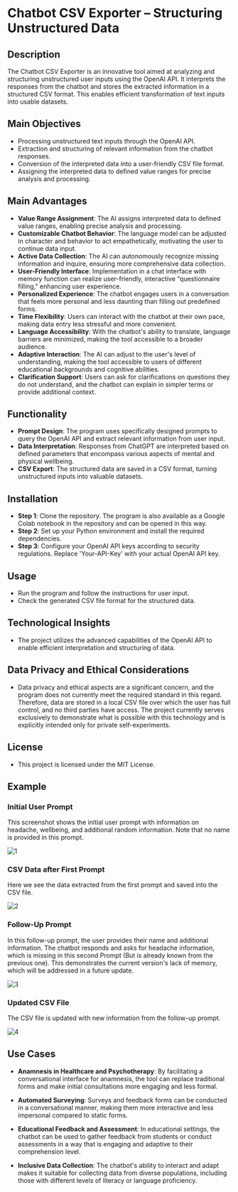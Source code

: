# Chatbot CSV Exporter – Structuring Unstructured Data

## Description
The Chatbot CSV Exporter is an innovative tool aimed at analyzing and structuring unstructured user inputs using the OpenAI API. It interprets the responses from the chatbot and stores the extracted information in a structured CSV format. This enables efficient transformation of text inputs into usable datasets.

## Main Objectives
- Processing unstructured text inputs through the OpenAI API.
- Extraction and structuring of relevant information from the chatbot responses.
- Conversion of the interpreted data into a user-friendly CSV file format.
- Assigning the interpreted data to defined value ranges for precise analysis and processing.

## Main Advantages
- **Value Range Assignment**: The AI assigns interpreted data to defined value ranges, enabling precise analysis and processing.
- **Customizable Chatbot Behavior**: The language model can be adjusted in character and behavior to act empathetically, motivating the user to continue data input.
- **Active Data Collection**: The AI can autonomously recognize missing information and inquire, ensuring more comprehensive data collection.
- **User-Friendly Interface**: Implementation in a chat interface with memory function can realize user-friendly, interactive "questionnaire filling," enhancing user experience.
- **Personalized Experience**: The chatbot engages users in a conversation that feels more personal and less daunting than filling out predefined forms.
- **Time Flexibility**: Users can interact with the chatbot at their own pace, making data entry less stressful and more convenient.
- **Language Accessibility**: With the chatbot's ability to translate, language barriers are minimized, making the tool accessible to a broader audience.
- **Adaptive Interaction**: The AI can adjust to the user's level of understanding, making the tool accessible to users of different educational backgrounds and cognitive abilities.
- **Clarification Support**: Users can ask for clarifications on questions they do not understand, and the chatbot can explain in simpler terms or provide additional context.

## Functionality
- **Prompt Design**: The program uses specifically designed prompts to query the OpenAI API and extract relevant information from user input.
- **Data Interpretation**: Responses from ChatGPT are interpreted based on defined parameters that encompass various aspects of mental and physical wellbeing.
- **CSV Export**: The structured data are saved in a CSV format, turning unstructured inputs into valuable datasets.

## Installation
- **Step 1**: Clone the repository. The program is also available as a Google Colab notebook in the repository and can be opened in this way.
- **Step 2**: Set up your Python environment and install the required dependencies.
- **Step 3**: Configure your OpenAI API keys according to security regulations. Replace 'Your-API-Key' with your actual OpenAI API key.

## Usage
- Run the program and follow the instructions for user input.
- Check the generated CSV file format for the structured data.

## Technological Insights
- The project utilizes the advanced capabilities of the OpenAI API to enable efficient interpretation and structuring of data.

## Data Privacy and Ethical Considerations
- Data privacy and ethical aspects are a significant concern, and the program does not currently meet the required standard in this regard. Therefore, data are stored in a local CSV file over which the user has full control, and no third parties have access. The project currently serves exclusively to demonstrate what is possible with this technology and is explicitly intended only for private self-experiments.

## License
- This project is licensed under the MIT License.



## Example

### Initial User Prompt
This screenshot shows the initial user prompt with information on headache, wellbeing, and additional random information. Note that no name is provided in this prompt.

![1](https://github.com/Sometimesemo/ChatbotCSVExporter/assets/141934590/03683789-fb31-4fa0-a80d-84d6db77990e)



### CSV Data after First Prompt
Here we see the data extracted from the first prompt and saved into the CSV file.

![2](https://github.com/Sometimesemo/ChatbotCSVExporter/assets/141934590/001c0905-8c51-48e6-97c8-480ae4d5e93f)



### Follow-Up Prompt
In this follow-up prompt, the user provides their name and additional information. The chatbot responds and asks for headache information, which is missing in this second Prompt (But is already known from the previous one). This demonstrates the current version's lack of memory, which will be addressed in a future update.

![3](https://github.com/Sometimesemo/ChatbotCSVExporter/assets/141934590/8b0375f7-1400-4672-a8fc-8ec100c596ea)



### Updated CSV File
The CSV file is updated with new information from the follow-up prompt.

![4](https://github.com/Sometimesemo/ChatbotCSVExporter/assets/141934590/b7350ba0-b9ff-4e59-8993-5a7443a9491d)



## Use Cases

- **Anamnesis in Healthcare and Psychotherapy**: By facilitating a conversational interface for anamnesis, the tool can replace traditional forms and make initial consultations more engaging and less formal.

- **Automated Surveying**: Surveys and feedback forms can be conducted in a conversational manner, making them more interactive and less impersonal compared to static forms.

- **Educational Feedback and Assessment**: In educational settings, the chatbot can be used to gather feedback from students or conduct assessments in a way that is engaging and adaptive to their comprehension level.

- **Inclusive Data Collection**: The chatbot's ability to interact and adapt makes it suitable for collecting data from diverse populations, including those with different levels of literacy or language proficiency.
